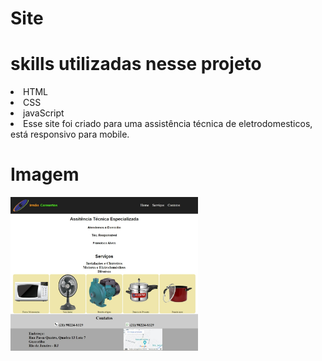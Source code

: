 # Site

# skills utilizadas nesse projeto
<li>HTML</li>
<li>CSS</li>
<li>javaScript</li>

<li>Esse site foi criado para uma assistência técnica de eletrodomesticos, está responsivo para mobile.</li>

# Imagem
<img src="img/pagina web.jpeg" width="300px">
